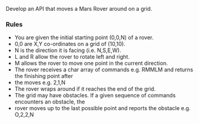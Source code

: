 Develop an API that moves a Mars Rover around on a grid.

### Rules

- You are given the initial starting point (0,0,N) of a rover.
- 0,0 are X,Y co-ordinates on a grid of (10,10).
- N is the direction it is facing (i.e. N,S,E,W).
- L and R allow the rover to rotate left and right.
- M allows the rover to move one point in the current direction.
- The rover receives a char array of commands e.g. RMMLM and returns the finishing point after
- the moves e.g. 2,1,N
- The rover wraps around if it reaches the end of the grid.
- The grid may have obstacles. If a given sequence of commands encounters an obstacle, the
- rover moves up to the last possible point and reports the obstacle e.g. O,2,2,N